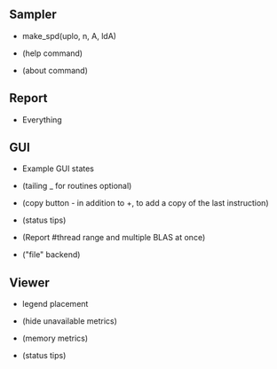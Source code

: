 Sampler
-------
* make_spd(uplo, n, A, ldA)

* (help command)
* (about command)


Report
------
* Everything


GUI
---
* Example GUI states

* (tailing _ for routines optional)
* (copy button - in addition to +, to add a copy of the last instruction) 
* (status tips)
* (Report #thread range and multiple BLAS at once)
* ("file" backend)


Viewer
------
* legend placement

* (hide unavailable metrics)
* (memory metrics)
* (status tips)
